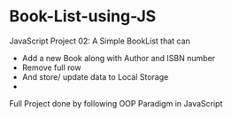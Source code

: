 # Book-List-using-JS
 JavaScript Project 02: A Simple BookList that can
- Add a new Book along with Author and ISBN number
- Remove full row
- And store/ update data to Local Storage
- 
Full Project done by following OOP Paradigm in JavaScript

